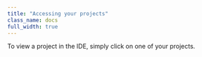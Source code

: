 ```yaml
---
title: "Accessing your projects"
class_name: docs
full_width: true
---
```


To view a project in the IDE, simply click on one of your projects.